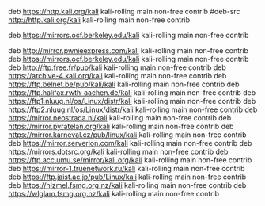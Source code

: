 deb https://http.kali.org/kali kali-rolling main non-free contrib
#deb-src http://http.kali.org/kali kali-rolling main non-free contrib

deb https://mirrors.ocf.berkeley.edu/kali kali-rolling main non-free contrib



deb http://mirror.pwnieexpress.com/kali kali-rolling main non-free contrib
deb https://mirrors.ocf.berkeley.edu/kali kali-rolling main non-free contrib
deb http://ftp.free.fr/pub/kali kali-rolling main non-free contrib
deb https://archive-4.kali.org/kali kali-rolling main non-free contrib
deb https://ftp.belnet.be/pub/kali/kali kali-rolling main non-free contrib
deb https://ftp.halifax.rwth-aachen.de/kali kali-rolling main non-free contrib
deb https://ftp1.nluug.nl/os/Linux/distr/kali kali-rolling main non-free contrib
deb https://ftp2.nluug.nl/os/Linux/distr/kali kali-rolling main non-free contrib
deb https://mirror.neostrada.nl/kali kali-rolling main non-free contrib
deb https://mirror.pyratelan.org/kali kali-rolling main non-free contrib
deb https://mirror.karneval.cz/pub/linux/kali kali-rolling main non-free contrib
deb https://mirror.serverion.com/kali kali-rolling main non-free contrib
deb https://mirrors.dotsrc.org/kali kali-rolling main non-free contrib
deb https://ftp.acc.umu.se/mirror/kali.org/kali kali-rolling main non-free contrib
deb https://mirror-1.truenetwork.ru/kali kali-rolling main non-free contrib
deb https://ftp.jaist.ac.jp/pub/Linux/kali kali-rolling main non-free contrib
deb https://hlzmel.fsmg.org.nz/kali kali-rolling main non-free contrib
deb https://wlglam.fsmg.org.nz/kali kali-rolling main non-free contrib
